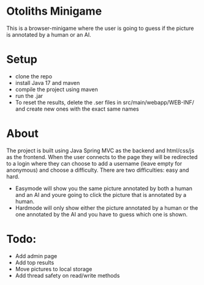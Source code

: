 # Otoliths Minigame
This is a browser-minigame where the user is going to guess if the picture is annotated by a human or an AI.

# Setup
- clone the repo
- install Java 17 and maven
- compile the project using maven
- run the .jar
- To reset the results, delete the .ser files in src/main/webapp/WEB-INF/ and create new ones with the exact same names

# About
The project is built using Java Spring MVC as the backend and html/css/js as the frontend.
When the user connects to the page they will be redirected to a login where they can choose to add a username (leave empty for anonymous) and choose a difficulty.
There are two difficulties: easy and hard.
- Easymode will show you the same picture annotated by both a human and an AI and youre going to click the picture that is annotated by a human.
- Hardmode will only show either the picture annotated by a human or the one annotated by the AI and you have to guess which one is shown.

# Todo:
- Add admin page
- Add top results
- Move pictures to local storage
- Add thread safety on read/write methods